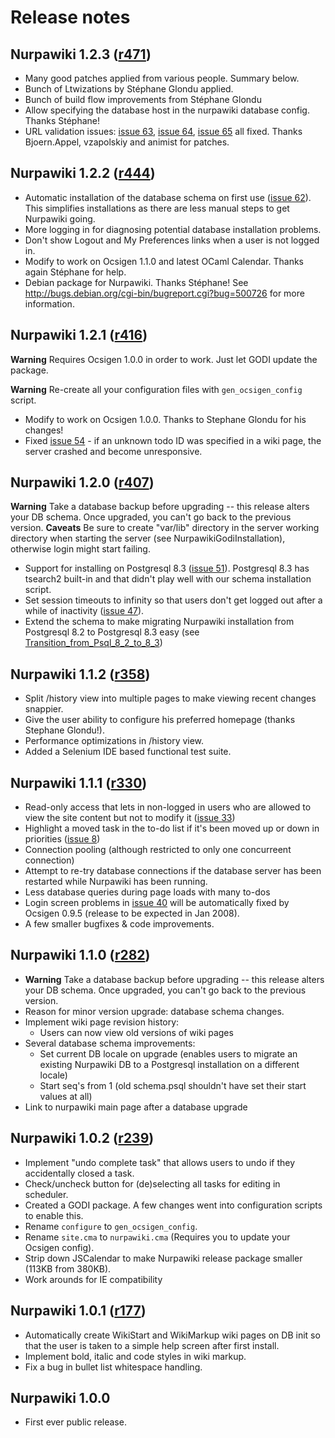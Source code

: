 # Release notes #

## Nurpawiki 1.2.3 ([r471](https://code.google.com/p/nurpawiki/source/detail?r=471)) ##
  * Many good patches applied from various people.  Summary below.
  * Bunch of Ltwizations by Stéphane Glondu applied.
  * Bunch of build flow improvements from Stéphane Glondu
  * Allow specifying the database host in the nurpawiki database config.  Thanks Stéphane!
  * URL validation issues: [issue 63](https://code.google.com/p/nurpawiki/issues/detail?id=63), [issue 64](https://code.google.com/p/nurpawiki/issues/detail?id=64), [issue 65](https://code.google.com/p/nurpawiki/issues/detail?id=65) all fixed. Thanks Bjoern.Appel, vzapolskiy and animist for patches.

## Nurpawiki 1.2.2 ([r444](https://code.google.com/p/nurpawiki/source/detail?r=444)) ##
  * Automatic installation of the database schema on first use ([issue 62](https://code.google.com/p/nurpawiki/issues/detail?id=62)).  This simplifies installations as there are less manual steps to get Nurpawiki going.
  * More logging in for diagnosing potential database installation problems.
  * Don't show Logout and My Preferences links when a user is not logged in.
  * Modify to work on Ocsigen 1.1.0 and latest OCaml Calendar.  Thanks again Stéphane for help.
  * Debian package for Nurpawiki.  Thanks Stéphane!  See http://bugs.debian.org/cgi-bin/bugreport.cgi?bug=500726 for more information.

## Nurpawiki 1.2.1 ([r416](https://code.google.com/p/nurpawiki/source/detail?r=416)) ##
**Warning** Requires Ocsigen 1.0.0 in order to work.  Just let GODI update the package.

**Warning** Re-create all your configuration files with `gen_ocsigen_config` script.

  * Modify to work on Ocsigen 1.0.0.  Thanks to Stephane Glondu for his changes!
  * Fixed [issue 54](https://code.google.com/p/nurpawiki/issues/detail?id=54) - if an unknown todo ID was specified in a wiki page, the server crashed and become unresponsive.

## Nurpawiki 1.2.0 ([r407](https://code.google.com/p/nurpawiki/source/detail?r=407)) ##
**Warning** Take a database backup before upgrading -- this release alters your DB schema. Once upgraded, you can't go back to the previous version.
**Caveats** Be sure to create "var/lib" directory in the server working directory when starting the server (see NurpawikiGodiInstallation), otherwise login might start failing.

  * Support for installing on Postgresql 8.3 ([issue 51](https://code.google.com/p/nurpawiki/issues/detail?id=51)).  Postgresql 8.3 has tsearch2 built-in and that didn't play well with our schema installation script.
  * Set session timeouts to infinity so that users don't get logged out after a while of inactivity ([issue 47](https://code.google.com/p/nurpawiki/issues/detail?id=47)).
  * Extend the schema to make migrating Nurpawiki installation from Postgresql 8.2 to Postgresql 8.3 easy (see [Transition\_from\_Psql\_8\_2\_to\_8\_3](Transition_from_Psql_8_2_to_8_3.md))

## Nurpawiki 1.1.2 ([r358](https://code.google.com/p/nurpawiki/source/detail?r=358)) ##
  * Split /history view into multiple pages to make viewing recent changes snappier.
  * Give the user ability to configure his preferred homepage (thanks Stephane Glondu!).
  * Performance optimizations in /history view.
  * Added a Selenium IDE based functional test suite.

## Nurpawiki 1.1.1 ([r330](https://code.google.com/p/nurpawiki/source/detail?r=330)) ##
  * Read-only access that lets in non-logged in users who are allowed to view the site content but not to modify it ([issue 33](https://code.google.com/p/nurpawiki/issues/detail?id=33))
  * Highlight a moved task in the to-do list if it's been moved up or down in priorities ([issue 8](https://code.google.com/p/nurpawiki/issues/detail?id=8))
  * Connection pooling (although restricted to only one concurreent connection)
  * Attempt to re-try database connections if the database server has been restarted while Nurpawiki has been running.
  * Less database queries during page loads with many to-dos
  * Login screen problems in [issue 40](https://code.google.com/p/nurpawiki/issues/detail?id=40) will be automatically fixed by Ocsigen 0.9.5 (release to be expected in Jan 2008).
  * A few smaller bugfixes & code improvements.

## Nurpawiki 1.1.0 ([r282](https://code.google.com/p/nurpawiki/source/detail?r=282)) ##
  * **Warning** Take a database backup before upgrading -- this release alters your DB schema.  Once upgraded, you can't go back to the previous version.
  * Reason for minor version upgrade: database schema changes.
  * Implement wiki page revision history:
    * Users can now view old versions of wiki pages
  * Several database schema improvements:
    * Set current DB locale on upgrade (enables users to migrate an existing Nurpawiki DB to a Postgresql installation on a different locale)
    * Start seq's from 1 (old schema.psql shouldn't have set their start values at all)
  * Link to nurpawiki main page after a database upgrade

## Nurpawiki 1.0.2 ([r239](https://code.google.com/p/nurpawiki/source/detail?r=239)) ##
  * Implement "undo complete task" that allows users to undo if they accidentally closed a task.
  * Check/uncheck button for (de)selecting all tasks for editing in scheduler.
  * Created a GODI package.  A few changes went into configuration scripts to enable this.
  * Rename `configure` to `gen_ocsigen_config`.
  * Rename `site.cma` to `nurpawiki.cma` (Requires you to update your Ocsigen config).
  * Strip down JSCalendar to make Nurpawiki release package smaller (113KB from 380KB).
  * Work arounds for IE compatibility

## Nurpawiki 1.0.1 ([r177](https://code.google.com/p/nurpawiki/source/detail?r=177)) ##
  * Automatically create WikiStart and WikiMarkup wiki pages on DB init so that the user is taken to a simple help screen after first install.
  * Implement bold, italic and code styles in wiki markup.
  * Fix a bug in bullet list whitespace handling.

## Nurpawiki 1.0.0 ##
  * First ever public release.